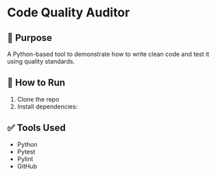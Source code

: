 # Code Quality Auditor

## 📌 Purpose
A Python-based tool to demonstrate how to write clean code and test it using quality standards.

## 🚀 How to Run

1. Clone the repo
2. Install dependencies:

## ✅ Tools Used
- Python
- Pytest
- Pylint
- GitHub

